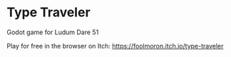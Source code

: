 # Type Traveler
Godot game for Ludum Dare 51

Play for free in the browser on Itch: https://foolmoron.itch.io/type-traveler

